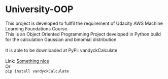 # University-OOP
This project is developed to fullfil the requirement of Udacity AWS Machine Learning Foundations Course.<br/>
This is an Object Oriented Programming Project developed in Python build for the calculation Gaussian and binomial distribution.<br/><br/>
It is able to be downloaded at PyPi: vandyckCalculate<br/><br/>
Link: [Something nice](https:wqdw)<br/>
Or<br/>
```pip install vandyckCalculate```
